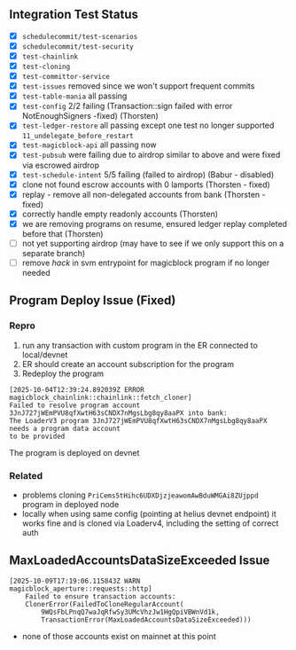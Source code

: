 ## Integration Test Status

- [x] `schedulecommit/test-scenarios`
- [x] `schedulecommit/test-security`
- [x] `test-chainlink`
- [x] `test-cloning`
- [x] `test-committor-service`
- [x] `test-issues` removed since we won't support frequent commits
- [x] `test-table-mania` all passing
- [x] `test-config` 2/2 failing (Transaction::sign failed with error NotEnoughSigners -fixed) (Thorsten)
- [x] `test-ledger-restore`  all passing except one test no longer supported
`11_undelegate_before_restart`
- [x] `test-magicblock-api` all passing now
- [x] `test-pubsub` were failing due to airdrop similar to above and were fixed via escrowed airdrop
- [x] `test-schedule-intent` 5/5 failing (failed to airdrop) (Babur - disabled)
- [x] clone not found escrow accounts with 0 lamports (Thorsten - fixed)
- [x] replay - remove all non-delegated accounts from bank (Thorsten - fixed)
- [x] correctly handle empty readonly accounts (Thorsten)
- [x] we are removing programs on resume, ensured ledger replay completed before that (Thorsten)
- [ ] not yet supporting airdrop (may have to see if we only support this on a separate branch)
- [ ] remove _hack_ in svm entrypoint for magicblock program if no longer needed

## Program Deploy Issue (Fixed)

### Repro

1. run any transaction with custom program in the ER connected to local/devnet
2. ER should create an account subscription for the program
3. Redeploy the program

```
[2025-10-04T12:39:24.892039Z ERROR magicblock_chainlink::chainlink::fetch_cloner]
Failed to resolve program account 3JnJ727jWEmPVU8qfXwtH63sCNDX7nMgsLbg8qy8aaPX into bank:
The LoaderV3 program 3JnJ727jWEmPVU8qfXwtH63sCNDX7nMgsLbg8qy8aaPX needs a program data account
to be provided
```

The program is deployed on devnet

### Related

- problems cloning `PriCems5tHihc6UDXDjzjeawomAwBduWMGAi8ZUjppd` program in deployed node
- locally when using same config (pointing at helius devnet endpoint) it works fine and is
cloned via Loaderv4, including the setting of correct auth

## MaxLoadedAccountsDataSizeExceeded Issue

```
[2025-10-09T17:19:06.115843Z WARN  magicblock_aperture::requests::http]
    Failed to ensure transaction accounts:
    ClonerError(FailedToCloneRegularAccount(
        9WQsFbLPnqQ7waJqRfwSy3UMcVhzJw1HgQpiVBWnVd1k,
        TransactionError(MaxLoadedAccountsDataSizeExceeded)))
```

- none of those accounts exist on mainnet at this point
